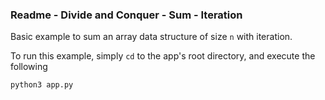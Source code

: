 ### Readme - Divide and Conquer - Sum - Iteration

Basic example to sum an array data structure of size `n` with iteration.

To run this example, simply `cd` to the app's root directory, and execute the following

```bash
python3 app.py
```